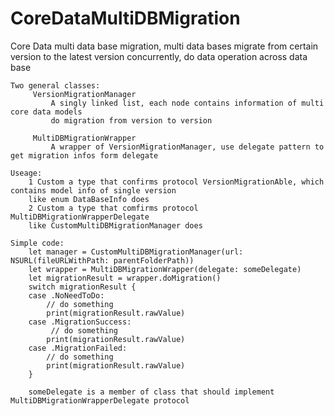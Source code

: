 # CoreDataMultiDBMigration
Core Data multi data base migration, multi data bases migrate from certain version to the latest version concurrently, do data operation across data base
    
    Two general classes:
         VersionMigrationManager
             A singly linked list, each node contains information of multi core data models
             do migration from version to version 
     
         MultiDBMigrationWrapper
             A wrapper of VersionMigrationManager, use delegate pattern to get migration infos form delegate
     
    Useage:  
        1 Custom a type that confirms protocol VersionMigrationAble, which contains model info of single version
        like enum DataBaseInfo does
        2 Custom a type that comfirms protocol MultiDBMigrationWrapperDelegate
        like CustomMultiDBMigrationManager does 
        
    Simple code: 
        let manager = CustomMultiDBMigrationManager(url: NSURL(fileURLWithPath: parentFolderPath))
        let wrapper = MultiDBMigrationWrapper(delegate: someDelegate)
        let migrationResult = wrapper.doMigration()
        switch migrationResult {
        case .NoNeedToDo:
            // do something
            print(migrationResult.rawValue)
        case .MigrationSuccess:
             // do something
            print(migrationResult.rawValue)
        case .MigrationFailed:
            // do something
            print(migrationResult.rawValue)
        }
        
        someDelegate is a member of class that should implement MultiDBMigrationWrapperDelegate protocol

